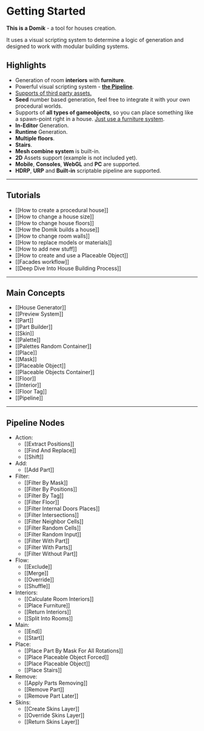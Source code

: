 # **Getting Started**

**This is a Domik** - a tool for houses creation.  

It uses a visual scripting system to determine a logic of generation and designed to work with modular building systems. 
## **Highlights**
- Generation of room **interiors** with **furniture**.
- Powerful visual scripting system - [**the Pipeline**](Introduction%20to%20the%20Pipeline.md).
- [Supports of third party assets.](How%20to%20replace%20models%20or%20materials.md)
- **Seed** number based generation, feel free to integrate it with your own procedural worlds.
- Supports of **all types of gameobjects**, so you can place something like a spawn-point right in a house. [Just use a furniture system](How%20to%20add%20new%20stuff.md).
- **In-Editor** Generation.
- **Runtime** Generation.
- **Multiple floors**.
- **Stairs**.
- **Mesh combine system** is built-in.
- **2D** Assets support (example is not included yet).
- **Mobile**, **Consoles**, **WebGL** and **PC** are supported.
- **HDRP**, **URP** and **Built-in** scriptable pipeline are supported.

---

## Tutorials
- [[How to create a procedural house]]
- [[How to change a house size]]
- [[How to change house floors]]
- [[How the Domik builds a house]]
- [[How to change room walls]]
- [[How to replace models or materials]]
- [[How to add new stuff]]
- [[How to create and use a Placeable Object]]
- [[Facades workflow]]
- [[Deep Dive Into House Building Process]]

---

## Main Concepts
- [[House Generator]]
- [[Preview System]]
- [[Part]]
- [[Part Builder]]
- [[Skin]]
- [[Palette]]
- [[Palettes Random Container]]
- [[Place]]
- [[Mask]]
- [[Placeable Object]]
- [[Placeable Objects Container]]
- [[Floor]]
- [[Interior]]
- [[Floor Tag]]
- [[Pipeline]]

---

## Pipeline Nodes

- Action:
	- [[Extract Positions]]
	- [[Find And Replace]]
	- [[Shift]]
- Add:
	- [[Add Part]]
- Filter:
	- [[Filter By Mask]]
	- [[Filter By Positions]]
	- [[Filter By Tag]]
	- [[Filter Floor]]
	- [[Filter Internal Doors Places]]
	- [[Filter Intersections]]
	- [[Filter Neighbor Cells]]
	- [[Filter Random Cells]]
	- [[Filter Random Input]]
	- [[Filter With Part]]
	- [[Filter With Parts]]
	- [[Filter Without Part]]
- Flow:
	- [[Exclude]]
	- [[Merge]]
	- [[Override]]
	- [[Shuffle]]
- Interiors:
	- [[Calculate Room Interiors]]
	- [[Place Furniture]]
	- [[Return Interiors]]
	- [[Split Into Rooms]]
- Main:
	- [[End]]
	- [[Start]]
- Place:
	- [[Place Part By Mask For All Rotations]]
	- [[Place Placeable Object Forced]]
	- [[Place Placeable Object]]
	- [[Place Stairs]]
- Remove:
	- [[Apply Parts Removing]]
	- [[Remove Part]]
	- [[Remove Part Later]]
- Skins:
	- [[Create Skins Layer]]
	- [[Override Skins Layer]]
	- [[Return Skins Layer]]

